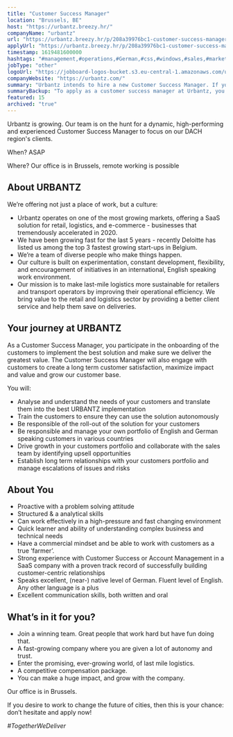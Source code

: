 ```yaml
---
title: "Customer Success Manager"
location: "Brussels, BE"
host: "https://urbantz.breezy.hr/"
companyName: "urbantz"
url: "https://urbantz.breezy.hr/p/208a39976bc1-customer-success-manager-german-speaking"
applyUrl: "https://urbantz.breezy.hr/p/208a39976bc1-customer-success-manager-german-speaking/apply"
timestamp: 1619481600000
hashtags: "#management,#operations,#German,#css,#windows,#sales,#marketing,#office,#translation,#analysis"
jobType: "other"
logoUrl: "https://jobboard-logos-bucket.s3.eu-central-1.amazonaws.com/urbantz"
companyWebsite: "https://urbantz.com/"
summary: "Urbantz intends to hire a new Customer Success Manager. If you have strong experience with Customer Success or Account Management in a SaaS company with a proven track record of successfully building customer-centric relationships, consider applying."
summaryBackup: "To apply as a customer success manager at Urbantz, you preferably need to have some knowledge of: #management, #css, #operations."
featured: 15
archived: "true"
---
```


Urbantz is growing. Our team is on the hunt for a dynamic, high-performing and experienced Customer Success Manager to focus on our DACH region's clients.

When? ASAP

Where? Our office is in Brussels, remote working is possible

## About URBANTZ

We’re offering not just a place of work, but a culture:

*   Urbantz operates on one of the most growing markets, offering a SaaS solution for retail, logistics, and e-commerce - businesses that tremendously accelerated in 2020.
*   We have been growing fast for the last 5 years - recently Deloitte has listed us among the top 3 fastest growing start-ups in Belgium.
*   We’re a team of diverse people who make things happen.
*   Our culture is built on experimentation, constant development, flexibility, and encouragement of initiatives in an international, English speaking work environment.
*   Our mission is to make last-mile logistics more sustainable for retailers and transport operators by improving their operational efficiency. We bring value to the retail and logistics sector by providing a better client service and help them save on deliveries.

## Your journey at URBANTZ

As a Customer Success Manager, you participate in the onboarding of the customers to implement the best solution and make sure we deliver the greatest value. The Customer Success Manager will also engage with customers to create a long term customer satisfaction, maximize impact and value and grow our customer base.

You will:

*   Analyse and understand the needs of your customers and translate them into the best URBANTZ implementation
*   Train the customers to ensure they can use the solution autonomously
*   Be responsible of the roll-out of the solution for your customers
*   Be responsible and manage your own portfolio of English and German speaking customers in various countries
*   Drive growth in your customers portfolio and collaborate with the sales team by identifying upsell opportunities
*   Establish long term relationships with your customers portfolio and manage escalations of issues and risks

## About You

*   Proactive with a problem solving attitude
*   Structured & a analytical skills
*   Can work effectively in a high-pressure and fast changing environment
*   Quick learner and ability of understanding complex business and technical needs
*   Have a commercial mindset and be able to work with customers as a true ‘farmer’.
*   Strong experience with Customer Success or Account Management in a SaaS company with a proven track record of successfully building customer-centric relationships
*   Speaks excellent, (near-) native level of German. Fluent level of English. Any other language is a plus
*   Excellent communication skills, both written and oral

## What’s in it for you?

*   Join a winning team. Great people that work hard but have fun doing that.
*   A fast-growing company where you are given a lot of autonomy and trust.
*   Enter the promising, ever-growing world, of last mile logistics.
*   A competitive compensation package.
*   You can make a huge impact, and grow with the company.

Our office is in Brussels.

If you desire to work to change the future of cities, then this is your chance: don’t hesitate and apply now!

_#TogetherWeDeliver_
